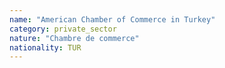 ```yaml
---
name: "American Chamber of Commerce in Turkey"
category: private_sector
nature: "Chambre de commerce"
nationality: TUR
---
```

    